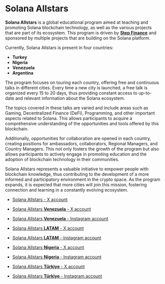 # Solana Allstars

**Solana Allstars** is a global educational program aimed at teaching and promoting Solana blockchain technology, as well as the various projects that are part of its ecosystem. This program is driven by [**Step Finance**](https://www.step.finance/) and sponsored by multiple projects that are building on the Solana platform.

Currently, Solana Allstars is present in four countries:

- **Turkey**
- **Nigeria**
- **Venezuela**
- **Argentina**

The program focuses on touring each country, offering free and continuous talks in different cities. Every time a new city is launched, a free talk is organized every 15 to 20 days, thus providing constant access to up-to-date and relevant information about the Solana ecosystem.

The topics covered in these talks are varied and include areas such as Gaming, Decentralized Finance (DeFi), Programming, and other important aspects related to Solana. This allows participants to acquire a comprehensive understanding of the opportunities and tools offered by this blockchain.

Additionally, opportunities for collaboration are opened in each country, creating positions for ambassadors, collaborators, Regional Managers, and Country Managers. This not only fosters the growth of the program but also allows participants to actively engage in promoting education and the adoption of blockchain technology in their communities.

Solana Allstars represents a valuable initiative to empower people with blockchain knowledge, thus contributing to the development of a more informed and participatory environment in the crypto space. As the program expands, it is expected that more cities will join this mission, fostering connection and learning in a constantly evolving ecosystem.

- [Solana Allstars - X account](https://x.com/solanaallstars)

- [Solana Allstars **Venezuela** - X account](https://x.com/allstarsVEN)
- [Solana Allstars **Venezuela** - Instagram account](https://www.instagram.com/allstarsven/)

- [Solana Allstars **LATAM** - X account](https://x.com/allstarslatam)
- [Solana Allstars **LATAM** - Instagram account](https://www.instagram.com/allstarslatam/)

- [Solana Allstars **Nigeria** - X account](https://x.com/AllstarsNG)
- [Solana Allstars **Nigeria** - Instagram account](https://www.instagram.com/allstarsng/)


- [Solana Allstars **Türkiye** - X account](https://x.com/allstarsTR)
- [Solana Allstars **Türkiye** - Instagram account](https://www.instagram.com/solanaallstarsturkey/)
